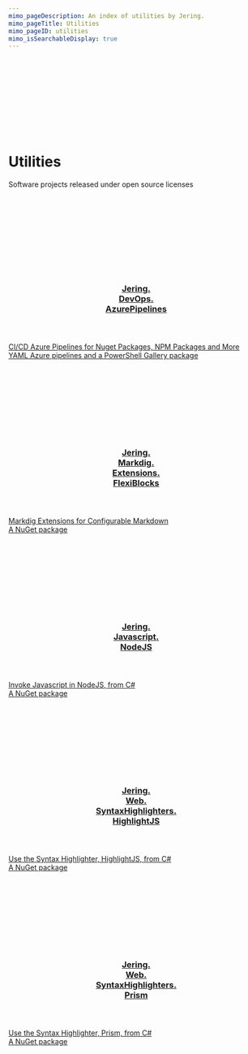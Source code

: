 ```yaml
---
mimo_pageDescription: An index of utilities by Jering.
mimo_pageTitle: Utilities
mimo_pageID: utilities
mimo_isSearchableDisplay: true
---
```


<div class="banner-small">
    <div class="banner-background">
        <svg>
            <use xlink:href="#material-design-build" />
        </svg>
    </div>
    <h1>Utilities</h1>
    <!-- Use p so it is used in search snippet -->
    <p>Software projects released under open source licenses</p>
</div>

<div class="content">
<div class="card-set card-medium">
    <section class="card">
        <div class="card-background">
            <svg>
                <use xlink:href="#custom-logo-psgallery" />
            </svg>
        </div>
        <a href="https://www.jering.tech/utilities/jering.devops.azurepipelines/index" class="card-body">
            <header>
                <h3>Jering.<br>DevOps.<br>AzurePipelines</h3>
            </header>
            <span class="card-content">CI/CD Azure Pipelines for Nuget Packages, NPM Packages and More</span>
            <footer>YAML Azure pipelines and a PowerShell Gallery package</footer>
        </a>
    </section>
    <section class="card">
        <div class="card-background">
            <svg>
                <use xlink:href="#custom-logo-nuget" />
            </svg>
        </div>
        <a href="https://www.jering.tech/utilities/jering.markdig.extensions.flexiblocks/index" class="card-body">
            <header>
                <h3>Jering.<br>Markdig.<br>Extensions.<br>FlexiBlocks</h3>
            </header>
            <span class="card-content">Markdig Extensions for Configurable Markdown</span>
            <footer>A NuGet package</footer>
        </a>
    </section>
    <section class="card">
        <div class="card-background">
            <svg>
                <use xlink:href="#custom-logo-nuget" />
            </svg>
        </div>
        <a href="https://www.jering.tech/utilities/jering.javascript.nodejs/index" class="card-body">
            <header>
                <h3>Jering.<br>Javascript.<br>NodeJS</h3>
            </header>
            <span class="card-content">Invoke Javascript in NodeJS, from C#</span>
            <footer>A NuGet package</footer>
        </a>
    </section>
    <section class="card">
        <div class="card-background">
            <svg>
                <use xlink:href="#custom-logo-nuget" />
            </svg>
        </div>
        <a href="https://www.jering.tech/utilities/jering.web.syntaxhighlighters.highlightjs/index" class="card-body">
            <header>
                <h3>Jering.<br>Web.<br>SyntaxHighlighters.<br>HighlightJS</h3>
            </header>
            <span class="card-content">Use the Syntax Highlighter, HighlightJS, from C#</span>
            <footer>A NuGet package</footer>
        </a>
    </section>
    <section class="card">
        <div class="card-background">
            <svg>
                <use xlink:href="#custom-logo-nuget" />
            </svg>
        </div>
        <a href="https://www.jering.tech/utilities/jering.web.syntaxhighlighters.prism/index" class="card-body">
            <header>
                <h3>Jering.<br>Web.<br>SyntaxHighlighters.<br>Prism</h3>
            </header>
            <span class="card-content">Use the Syntax Highlighter, Prism, from C#</span>
            <footer>A NuGet package</footer>
        </a>
    </section>
</div>
</div>